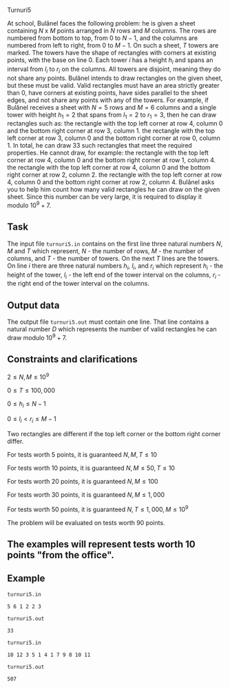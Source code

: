 Turnuri5

At school, Bulănel faces the following problem: he is given a sheet containing $N$ x $M$ points arranged in $N$ rows and $M$ columns. The rows are numbered from bottom to top, from $0$ to $N-1$, and the columns are numbered from left to right, from $0$ to $M-1$. On such a sheet, $T$ towers are marked. The towers have the shape of rectangles with corners at existing points, with the base on line $0$. Each tower $i$ has a height $h_i$ and spans an interval from $l_i$ to $r_i$ on the columns. All towers are disjoint, meaning they do not share any points. Bulănel intends to draw rectangles on the given sheet, but these must be valid. Valid rectangles must have an area strictly greater than $0$, have corners at existing points, have sides parallel to the sheet edges, and not share any points with any of the towers. For example, if Bulănel receives a sheet with $N=5$ rows and $M=6$ columns and a single tower with height $h_1=2$ that spans from $l_1=2$ to $r_1=3$, then he can draw rectangles such as: the rectangle with the top left corner at row $4$, column $0$ and the bottom right corner at row $3$, column $1$. the rectangle with the top left corner at row $3$, column $0$ and the bottom right corner at row $0$, column $1$. In total, he can draw $33$ such rectangles that meet the required properties. He cannot draw, for example: the rectangle with the top left corner at row $4$, column $0$ and the bottom right corner at row $1$, column $4$. the rectangle with the top left corner at row $4$, column $0$ and the bottom right corner at row $2$, column $2$. the rectangle with the top left corner at row $4$, column $0$ and the bottom right corner at row $2$, column $4$. Bulănel asks you to help him count how many valid rectangles he can draw on the given sheet. Since this number can be very large, it is required to display it modulo $10^9 + 7$.

## Task

The input file `turnuri5.in` contains on the first line three natural numbers $N$, $M$ and $T$ which represent, $N$ - the number of rows, $M$ - the number of columns, and $T$ - the number of towers. On the next $T$ lines are the towers. On line $i$ there are three natural numbers $h_i$, $l_i$, and $r_i$ which represent $h_i$ - the height of the tower, $l_i$ - the left end of the tower interval on the columns, $r_i$ - the right end of the tower interval on the columns.

## Output data

The output file `turnuri5.out` must contain one line. That line contains a natural number $D$ which represents the number of valid rectangles he can draw modulo $10^9 + 7$.

## Constraints and clarifications

$2 \leq N, M \leq 10^9$

$0 \leq T \leq 100,000$

$0 \leq h_i \leq N - 1$

$0 \leq l_i < r_i \leq M - 1$

Two rectangles are different if the top left corner or the bottom right corner differ.

For tests worth $5$ points, it is guaranteed $N, M, T \leq 10$

For tests worth $10$ points, it is guaranteed $N, M \leq 50, T \leq 10$

For tests worth $20$ points, it is guaranteed $N, M \leq 100$

For tests worth $30$ points, it is guaranteed $N, M \leq 1,000$

For tests worth $50$ points, it is guaranteed $N, T \leq 1,000, M \leq 10^9$

The problem will be evaluated on tests worth $90$ points.

## The examples will represent tests worth $10$ points "from the office".

## Example

`turnuri5.in`
```
5 6 1 2 2 3
```

`turnuri5.out`
```
33
```

`turnuri5.in`
```
10 12 3 5 1 4 1 7 9 8 10 11
```

`turnuri5.out`
```
507
```